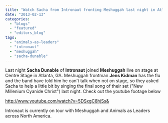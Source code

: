 ```yaml
---
title: "Watch Sacha from Intronaut fronting Meshuggah last night in Atlanta"
date: "2013-02-13"
categories: 
  - "blogs"
  - "featured"
  - "editors_blog"
tags: 
  - "animals-as-leaders"
  - "intronaut"
  - "meshuggah"
  - "sacha-dunable"
---
```


Last night **Sacha Dunable** of **Intronaut** joined **Meshuggah** live on stage at Centre Stage in Atlanta, GA. Meshuggah frontman **Jens Kidman** has the flu and the band have told him he can't talk when not on stage, so they asked Sacha to help a little bit by singing the final song of their set ("New Millenium Cyanide Christ") last night. Check out the youtube footage below

http://www.youtube.com/watch?v=5DSxgC8hjSs&

Intronaut is currently on tour with Meshuggah and Animals as Leaders across North America.
